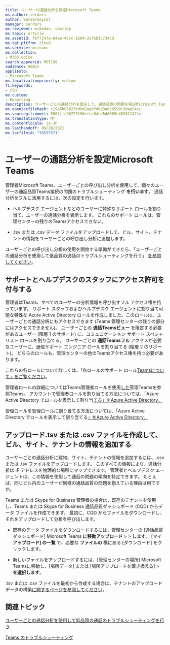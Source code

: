 ```yaml
---
title: ユーザーの通話分析を設定Microsoft Teams
ms.author: serdars
author: SerdarSoysal
manager: serdars
ms.reviewer: mikedav, vkorlep
ms.topic: article
ms.assetid: fbf7247a-84ae-46cc-9204-2c45b1c734cd
ms.tgt.pltfrm: cloud
ms.service: msteams
ms.collection:
- M365-voice
search.appverid: MET150
audience: Admin
appliesto:
- Microsoft Teams
ms.localizationpriority: medium
f1.keywords:
- CSH
ms.custom:
- Reporting
description: ユーザーごとの通話分析を設定して、通話品質の問題を特定Microsoft Teamsトラブルシューティングします。
ms.openlocfilehash: c19a5b05027bd9d2aa0fd8d3a6c8599c30ae54cc
ms.sourcegitcommit: 556fffc96729150efcc04cd5d6069c402012421e
ms.translationtype: MT
ms.contentlocale: ja-JP
ms.lasthandoff: 08/26/2021
ms.locfileid: "58597571"
---
```

# <a name="set-up-call-analytics-for-microsoft-teams"></a>ユーザーの通話分析を設定Microsoft Teams

管理者Microsoft Teams、ユーザーごとの呼び出し分析を使用して、個々のユーザーの通話品質Teams接続の問題のトラブルシューティング **を行います**。 通話分析をフルに活用するには、次の設定を行います。
  
- ヘルプデスク エージェントなどのユーザーに特殊なサポート ロールを割り当て、ユーザーの通話分析を表示します。 これらのサポート ロールは、管理センターの残りのTeamsアクセスできない。 
    
- .tsv または .csv データ ファイルをアップロードして、ビル、サイト、テナントの情報をユーザーごとの呼び出し分析に追加します。
    
ユーザーごとの呼び出し分析の使用を開始する準備ができたら、「ユーザーごとの通話分析を使用して低品質の通話のトラブルシューティングを行う」 [を参照してください](use-call-analytics-to-troubleshoot-poor-call-quality.md)。
  
## <a name="give-permission-to-support-and-helpdesk-staff"></a>サポートとヘルプデスクのスタッフにアクセス許可を付与する

管理者はTeams、すべてのユーザーの分析情報を呼び出すフル アクセス権を持っています。 サポート スタッフおよびヘルプデスク エージェントに割り当て可能な特殊な Azure Active Directory ロールを作成しました。このロールは、ユーザーごとの通話分析にもアクセスできます (Teams 管理センターの残りの部分にはアクセスできません)。 ユーザーごとの **通話Teamsビュー** を限定する必要があるユーザー (階層 1 のサポート) に、コミュニケーション サポート スペシャリスト ロールを割り当てる。 ユーザーごとの **通話Teamsフル** アクセスが必要なユーザーに、通信サポート エンジニア ロールを割り当てる (階層 2 のサポート)。 どちらのロールも、管理センターの他のTeamsアクセス権を持つ必要があります。

これらの各ロールについて詳しくは、「各ロールのサポート ロール[Teamsについて」をご覧ください](use-call-analytics-to-troubleshoot-poor-call-quality.md#what-does-each-teams-support-role-do)。

管理者ロールの詳細についてはTeams管理者ロールを使用[した](using-admin-roles.md)管理Teamsを参照Teams。 アカウントで管理者ロールを割り当てる方法については、「Azure Active Directory でロールを表示して割り当[てる」をAzure Active Directory。](/Azure/active-directory/users-groups-roles/directory-manage-roles-portal)

管理ロールを管理ロールに割り当てる方法については、「Azure Active Directory でロールを表示して割り当てる[」をAzure Active Directory。](/azure/active-directory/users-groups-roles/directory-manage-roles-portal)

## <a name="upload-a-tsv-or-csv-file-to-add-building-site-and-tenant-information"></a>アップロード.tsv または .csv ファイルを作成して、ビル、サイト、テナントの情報を追加する

ユーザーごとの通話分析に建物、サイト、テナントの情報を追加するには、.csv または .tsv ファイルをアップロードします。 このすべての情報により、通話分析は IP アドレスを物理的な場所にマップできます。 管理者とヘルプデスク エージェントは、この情報を使用して通話の問題の傾向を特定できます。 たとえば、同じビル内のユーザーが同様の通話品質の問題を抱えている理由は何ですか。 

Teams または Skype for Business 管理者の場合は、既存のテナントを使用し、Teams または Skype for Business 通話品質ダッシュボード (CQD) からデータ ファイルを作成できます。 最初に、CQD からファイルをダウンロードし、それをアップロードして分析を呼び出します。 

- 既存のデータ ファイルをダウンロードするには、管理センターの [通話品質ダッシュボード] Microsoft Teams **に移動アップロード**  >    >  **します**。 [マイ **アップロード] の一覧** で、必要な **ファイルの** 横にある [ダウンロード] をクリックします。 

- 新しいファイルをアップロードするには、[管理センターの場所] Microsoft Teamsに移動し、[場所データ] または [場所アップロードを置き換える]  >  **を選択します**。 
  
.tsv または .csv ファイルを最初から作成する場合は、テナントのアップロードデータの構築[に関するページを参照してください](CQD-upload-tenant-building-data.md)。
  
## <a name="related-topics"></a>関連トピック

[ユーザーごとの通話分析を使用して低品質の通話のトラブルシューティングを行う](use-call-analytics-to-troubleshoot-poor-call-quality.md)

[Teams のトラブルシューティング](/MicrosoftTeams/troubleshoot/teams)